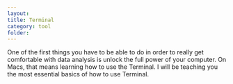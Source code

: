 ```yaml
---
layout:
title: Terminal
category: tool
folder:
---
```


One of the first things you have to be able to do in order to really get comfortable with data analysis is unlock the full power of your computer. On Macs, that means learning how to use the Terminal. I will be teaching you the most essential basics of how to use Terminal.
